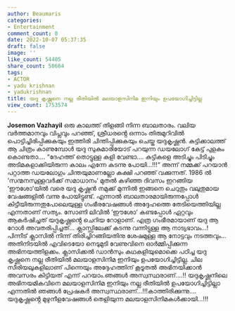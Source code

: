 ```yaml
---
author: Beaumaris
categories:
- Entertainment
comment_count: 0
date: 2022-10-07 05:37:35
draft: false
image: ''
like_count: 54405
share_count: 50664
tags:
- ACTOR
- yadu krishnan
- yadukrishnan
title: യദു കൃഷ്ണനെ നല്ല രീതിയിൽ മലയാളസിനിമ ഇനിയും ഉപയോഗിച്ചിട്ടില്ല
view_count: 1753574
---
```


**Josemon Vazhayil** ഒരു കാലത്ത് തിളങ്ങി നിന്ന ബാലതാരം. വലിയ വർത്തമാനവും വിപ്ലവും പറഞ്ഞ്, ശ്രീധരൻ്റെ ഒന്നാം തിരുമുറിവിൽ പൊട്ടിച്ചിരിപ്പിക്കുകയും ഇത്തിരി ചിന്തിപ്പിക്കുകയും ചെയ്ത യദുകൃഷ്ണൻ. കുട്ടിക്കാലത്ത് ആ ചിത്രം കാണുമ്പോൾ യദു സുകുമാരിയോട് പറയുന്ന ഡയലോഗ് കേട്ട് പുളകം കൊണ്ടതാ.... “ദേഹത്ത് തൊട്ടുള്ള കളി വേണ്ടാ.... കുട്ടികളെ അടിച്ചും പിടിച്ചും അടിമകളാക്കിയിരുന്ന കാലം എന്നേ കടന്നു പോയി...!!!“ അന്ന് നമ്മക്ക് പറയാൻ പറ്റാത്ത ഡയലോഗും ചിന്തയുമാണല്ലോ കക്ഷി പറഞ്ഞ് വക്കുന്നത്. 1986 ൽ ‘സന്മനസുള്ളവർക്ക് സമാധാനം‘ മുതൽ കഴിഞ്ഞ ദിവസം ഇറങ്ങിയ ‘ഈശോ‘യിൽ വരെ യദു കൃഷ്ണൻ നമുക്ക് മുന്നിൽ ഇങ്ങനെ ചെറുതും വലുതുമായ വേഷങ്ങളിൽ വന്നു പോയിട്ടുണ്ട്. എന്നാൽ ബാലതാരമായിരുന്നപ്പോൾ കിട്ടീയിരുന്നതുപോലെയുള്ള ഗംഭീരവേഷങ്ങൾ അദ്ദേഹത്തെ തേടിയെത്തിയില്ല എന്നതാണ് സത്യം. സോണി ലിവിൽ ‘ഈശോ‘ കണ്ടപ്പോൾ ഏറ്റവും ആകർഷിച്ചത് യദുകൃഷ്ണൻ്റെ ചെറിയ റോളാണ്. എത്ര ഗംഭീരമായാണ് യദു ആ റോൾ അവതരിപ്പിച്ചത്... ക്ലാസ്സിലേക്ക് കടന്നു വന്നിട്ടുള്ള ആ നാട്യഭാവം...! പിന്നീട് ക്ലാസിൽ നിന്ന് തിരിച്ചിറങ്ങിയതിനു ശേഷമുള്ള ആ നോട്ടവും നടത്തവും... അതിനിടയിൽ എവിടെയോ നെടുമുടി വേണുവിനെ ഓർമ്മിപ്പിക്കുന്ന അഭിനയത്തിളക്കം. ക്ലാസിക്കൽ ഡാൻസും കഥകളിയുമൊക്കെ പഠിച്ച യദു കൃഷ്ണനെ നല്ല രീതിയിൽ മലയാളസിനിമ ഇനിയും ഉപയോഗിച്ചിട്ടില്ല. ചില സീരിയലുകളിലാണ് പിന്നെയും അദ്ദേഹത്തിന് കൂടൂതൽ അഭിനയിക്കാൻ അവസരം കിട്ടിയത് എന്ന് പറയാം.ഞങ്ങൾ അസ്വസ്ഥരാണ്....!! യദുകൃഷ്ണനിലെ അഭിനയമികവിനെ മലയാളസിനിമ ഇനിയും നല്ല രീതിയിൽ ഉപയോഗിച്ചിട്ടില്ലാ എന്നതിൽ ഞങ്ങൾ പ്രേഷകർ അസ്വസ്ഥരാണ്...!!!കാത്തിരിക്കുന്നു.... യദുകൃഷ്ണൻ്റെ മുഴുനീളവേഷങ്ങൾ തെളിയുന്ന മലയാളസിനിമകൾക്കായി...!!!